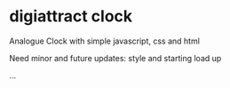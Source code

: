 # digiattract clock

Analogue Clock with simple javascript, css and html

Need minor and future updates: style and starting load up

...
